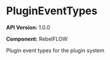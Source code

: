 # PluginEventTypes

**API Version:** 1.0.0

**Component:** RebelFLOW

Plugin event types for the plugin system

